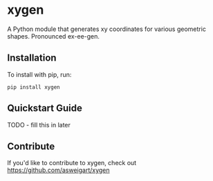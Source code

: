 xygen
======

A Python module that generates xy coordinates for various geometric shapes. Pronounced ex-ee-gen.

Installation
------------

To install with pip, run:

    pip install xygen

Quickstart Guide
----------------

TODO - fill this in later

Contribute
----------

If you'd like to contribute to xygen, check out https://github.com/asweigart/xygen
